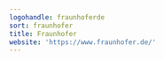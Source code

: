 ```yaml
---
logohandle: fraunhoferde
sort: fraunhofer
title: Fraunhofer
website: 'https://www.fraunhofer.de/'
---
```

